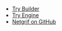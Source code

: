 * [Try Builder](https://builder.netgrif.com)
* [Try Engine](https://etask.netgrif.cloud/)
* [Netgrif on GitHub](https://github.com/netgrif)
